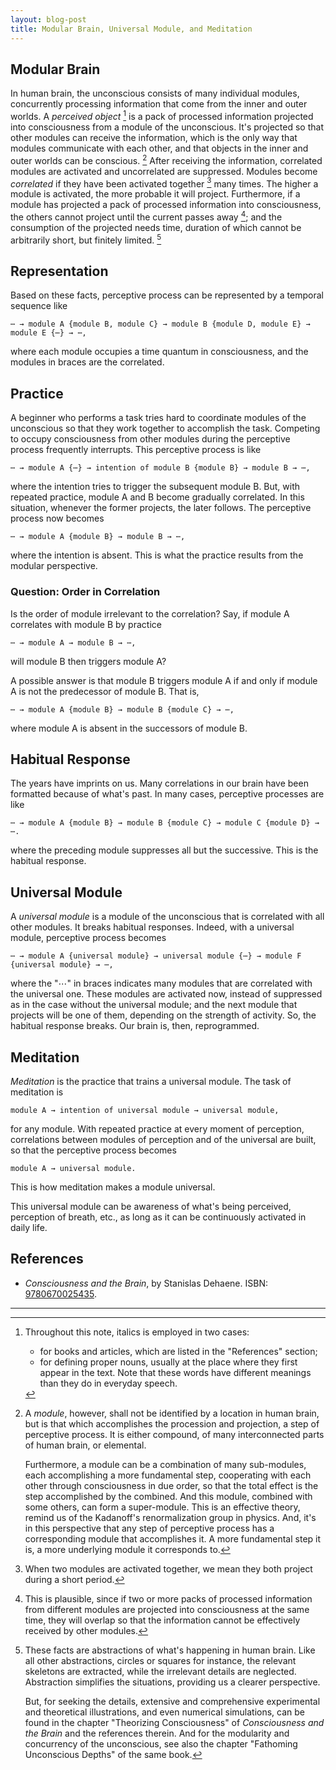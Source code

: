 ```yaml
---
layout: blog-post
title: Modular Brain, Universal Module, and Meditation
---
```


## Modular Brain

In human brain, the unconscious consists of many individual modules, concurrently processing information that come from the inner and outer worlds. A _perceived object_ [^italics-convention] is a pack of processed information projected into consciousness from a module of the unconscious. It's projected so that other modules can receive the information, which is the only way that modules communicate with each other, and that objects in the inner and outer worlds can be conscious. [^modularity] After receiving the information, correlated modules are activated and uncorrelated are suppressed. Modules become _correlated_ if they have been activated together [^activated-together] many times. The higher a module is activated, the more probable it will project. Furthermore, if a module has projected a pack of processed information into consciousness, the others cannot project until the current passes away [^information-overlap]; and the consumption of the projected needs time, duration of which cannot be arbitrarily short, but finitely limited. [^brain-perception]

## Representation

Based on these facts, perceptive process can be represented by a temporal sequence like

    ⋯ → module A {module B, module C} → module B {module D, module E} → module E {⋯} → ⋯,

where each module occupies a time quantum in consciousness, and the modules in braces are the correlated.

## Practice

A beginner who performs a task tries hard to coordinate modules of the unconscious so that they work together to accomplish the task. Competing to occupy consciousness from other modules during the perceptive process frequently interrupts. This perceptive process is like

    ⋯ → module A {⋯} → intention of module B {module B} → module B → ⋯,

where the intention tries to trigger the subsequent module B. But, with repeated practice, module A and B become gradually correlated. In this situation, whenever the former projects, the later follows. The perceptive process now becomes

    ⋯ → module A {module B} → module B → ⋯,

where the intention is absent. This is what the practice results from the modular perspective.

### Question: Order in Correlation

Is the order of module irrelevant to the correlation? Say, if module A correlates with module B by practice

    ⋯ → module A → module B → ⋯,

will module B then triggers module A?

A possible answer is that module B triggers module A if and only if module A is not the predecessor of module B. That is,

    ⋯ → module A {module B} → module B {module C} → ⋯,

where module A is absent in the successors of module B.

## Habitual Response

The years have imprints on us. Many correlations in our brain have been formatted because of what's past. In many cases, perceptive processes are like

    ⋯ → module A {module B} → module B {module C} → module C {module D} → ⋯.

where the preceding module suppresses all but the successive. This is the habitual response.

## Universal Module

A _universal module_ is a module of the unconscious that is correlated with all other modules. It breaks habitual responses. Indeed, with a universal module, perceptive process becomes

    ⋯ → module A {universal module} → universal module {⋯} → module F {universal module} → ⋯,

where the "⋯" in braces indicates many modules that are correlated with the universal one. These modules are activated now, instead of suppressed as in the case without the universal module; and the next module that projects will be one of them, depending on the strength of activity. So, the habitual response breaks. Our brain is, then, reprogrammed.

## Meditation

_Meditation_ is the practice that trains a universal module. The task of meditation is

    module A → intention of universal module → universal module,

for any module. With repeated practice at every moment of perception, correlations between modules of perception and of the universal are built, so that the perceptive process becomes

    module A → universal module.

This is how meditation makes a module universal.

This universal module can be awareness of what's being perceived, perception of breath, etc., as long as it can be continuously activated in daily life.

## References

- _Consciousness and the Brain_, by Stanislas Dehaene. ISBN: [9780670025435](https://isbnsearch.org/isbn/9780670025435).

[^italics-convention]: Throughout this note, italics is employed in two cases:

    - for books and articles, which are listed in the "References" section;
    - for defining proper nouns, usually at the place where they first appear in the text. Note that these words have different meanings than they do in everyday speech.

[^modularity]: A _module_, however, shall not be identified by a location in human brain, but is that which accomplishes the procession and projection, a step of perceptive process. It is either compound, of many interconnected parts of human brain, or elemental.

    Furthermore, a module can be a combination of many sub-modules, each accomplishing a more fundamental step, cooperating with each other through consciousness in due order, so that the total effect is the step accomplished by the combined. And this module, combined with some others, can form a super-module. This is an effective theory, remind us of the Kadanoff's renormalization group in physics. And, it's in this perspective that any step of perceptive process has a corresponding module that accomplishes it. A more fundamental step it is, a more underlying module it corresponds to.

[^activated-together]: When two modules are activated together, we mean they both project during a short period.

[^information-overlap]: This is plausible, since if two or more packs of processed information from different modules are projected into consciousness at the same time, they will overlap so that the information cannot be effectively received by other modules.

[^brain-perception]: These facts are abstractions of what's happening in human brain. Like all other abstractions, circles or squares for instance, the relevant skeletons are extracted, while the irrelevant details are neglected. Abstraction simplifies the situations, providing us a clearer perspective.

    But, for seeking the details, extensive and comprehensive experimental and theoretical illustrations, and even numerical simulations, can be found in the chapter "Theorizing Consciousness" of _Consciousness and the Brain_ and the references therein. And for the modularity and concurrency of the unconscious, see also the chapter "Fathoming Unconscious Depths" of the same book.

---
